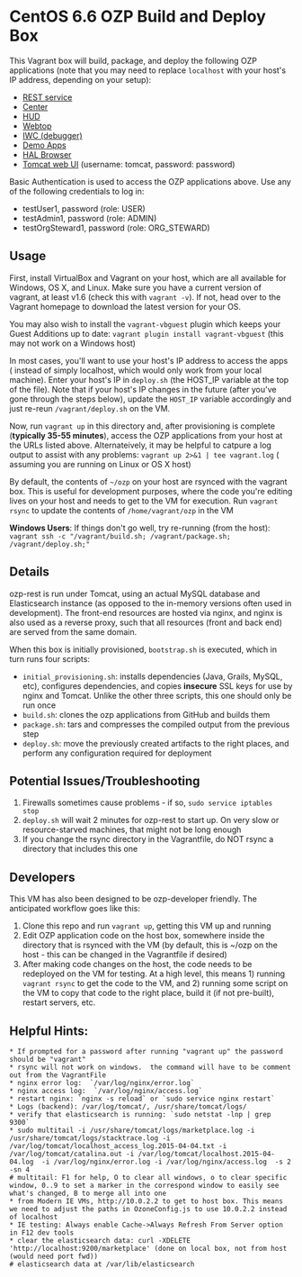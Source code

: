 CentOS 6.6 OZP Build and Deploy Box
========================================
This Vagrant box will build, package, and deploy the following OZP applications
(note that you may need to replace `localhost` with your host's IP address,
depending on your setup):

* [REST service](https://localhost:7799/marketplace/api)
* [Center](https://localhost:7799/center)
* [HUD](https://localhost:7799/hud)
* [Webtop](https://localhost:7799/webtop)
* [IWC (debugger)](https://localhost:7799/iwc/debugger/index.html)
* [Demo Apps](https://localhost:7799/demo_apps)
* [HAL Browser](https://localhost:7799/iwc/debugger/index.html/#hal-browser/https://localhost:5443/marketplace/api)
* [Tomcat web UI](http://localhost:5808/manager/html/) (username: tomcat, password: password)

Basic Authentication is used to access the OZP applications above. Use any of
the following credentials to log in:

* testUser1, password (role: USER)
* testAdmin1, password (role: ADMIN)
* testOrgSteward1, password (role: ORG_STEWARD)

## Usage
First, install VirtualBox and Vagrant on your host, which are all available for
Windows, OS X, and Linux. Make sure you have a current version of vagrant, at
least v1.6 (check this with `vagrant -v`). If not, head over to the Vagrant
homepage to download the latest version for your OS.

You may also wish to install the `vagrant-vbguest` plugin which keeps your
Guest Additions up to date: `vagrant plugin install vagrant-vbguest` (this may
not work on a Windows host)

In most cases, you'll want to use your host's IP address to access the apps (
instead of simply localhost, which would only work from your local machine).
Enter your host's IP in `deploy.sh` (the HOST_IP variable at the top of the
file). Note that if your host's IP changes in the future (after you've gone
through the steps below), update the `HOST_IP` variable accordingly and just
re-reun `/vagrant/deploy.sh` on the VM.

Now, run `vagrant up` in this directory and, after provisioning
is complete (**typically 35-55 minutes**), access the OZP applications from your
host at the URLs listed above. Alternateively, it may be helpful to catpure
a log output to assist with any problems: `vagrant up 2>&1 | tee vagrant.log` (
assuming you are running on Linux or OS X host)

By default, the contents of `~/ozp` on your host are rsynced with the vagrant
box. This is useful for development purposes, where the code you're editing
lives on your host and needs to get to the VM for execution. Run `vagrant rsync`
to update the contents of `/home/vagrant/ozp` in the VM

**Windows Users**: If things don't go well, try re-running (from the host):
`vagrant ssh -c "/vagrant/build.sh; /vagrant/package.sh; /vagrant/deploy.sh;"`

## Details
ozp-rest is run under Tomcat, using an actual MySQL database and Elasticsearch
instance (as opposed to the in-memory versions often used in development). The
front-end resources are hosted via nginx, and nginx is also used as a reverse
proxy, such that all resources (front and back end) are served from the same
domain.

When this box is initially provisioned, `bootstrap.sh` is executed, which in
turn runs four scripts:

* `initial_provisioning.sh`: installs dependencies (Java, Grails, MySQL, etc),
configures dependencies, and copies **insecure** SSL keys for use by nginx and
Tomcat. Unlike the other three scripts, this one should only be run once
* `build.sh`: clones the ozp applications from GitHub and builds them
* `package.sh`: tars and compresses the compiled output from the previous step
* `deploy.sh`: move the previously created artifacts to the right places, and
perform any configuration required for deployment

## Potential Issues/Troubleshooting
1. Firewalls sometimes cause problems - if so, `sudo service iptables stop`
2. `deploy.sh` will wait 2 minutes for ozp-rest to start up. On very slow
or resource-starved machines, that might not be long enough
3. If you change the rsync directory in the Vagrantfile, do NOT rsync a
directory that includes this one

## Developers
This VM has also been designed to be ozp-developer friendly. The anticipated
workflow goes like this:

1. Clone this repo and run `vagrant up`, getting this VM up and running
2. Edit OZP application code on the host box, somewhere inside the directory
that is rsynced with the VM (by default, this is ~/ozp on the host - this can be
changed in the Vagrantfile if desired)
3. After making code changes on the host, the code needs to be
redeployed on the VM for testing. At a high level, this means 1) running
`vagrant rsync` to get the code to the VM, and 2) running some script on the
VM to copy that code to the right place, build it (if not pre-built), restart
servers, etc.

## Helpful Hints:
    * If prompted for a password after running "vagrant up" the password should be "vagrant"
    * rsync will not work on windows.  the command will have to be comment out from the VagrantFile
    * nginx error log:  `/var/log/nginx/error.log`
    * nginx access log:  `/var/log/nginx/access.log`
    * restart nginx: `nginx -s reload` or `sudo service nginx restart`
    * Logs (backend): /var/log/tomcat/, /usr/share/tomcat/logs/
    * verify that elasticsearch is running: `sudo netstat -lnp | grep 9300`
    * sudo multitail -i /usr/share/tomcat/logs/marketplace.log -i /usr/share/tomcat/logs/stacktrace.log -i /var/log/tomcat/localhost_access_log.2015-04-04.txt -i /var/log/tomcat/catalina.out -i /var/log/tomcat/localhost.2015-04-04.log  -i /var/log/nginx/error.log -i /var/log/nginx/access.log  -s 2 -sn 4
    # multitail: F1 for help, O to clear all windows, o to clear specific window, 0..9 to set a marker in the correspond window to easily see what's changed, B to merge all into one
    * from Modern IE VMs, http://10.0.2.2 to get to host box. This means we need to adjust the paths in OzoneConfig.js to use 10.0.2.2 instead of localhost
    * IE testing: Always enable Cache->Always Refresh From Server option in F12 dev tools
    * clear the elasticsearch data: curl -XDELETE 'http://localhost:9200/marketplace' (done on local box, not from host (would need port fwd))
    # elasticsearch data at /var/lib/elasticsearch

